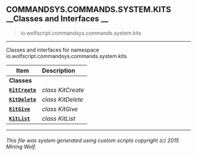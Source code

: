 ## COMMANDSYS.COMMANDS.SYSTEM.KITS __Classes and Interfaces __

>io.wolfscript.commandsys.commands.system.kits

---

Classes and interfaces for namespace io.wolfscript.commandsys.commands.system.kits

Item | Description   
--- | :--- 
__Classes__|
__[`KitCreate`](KitCreate.md)__ | _class KitCreate_ 
__[`KitDelete`](KitDelete.md)__ | _class KitDelete_ 
__[`KitGive`](KitGive.md)__ | _class KitGive_ 
__[`KitList`](KitList.md)__ | _class KitList_ 



---



###### This file was system generated using custom scripts copyright (c) 2015 Mining Wolf.
	

